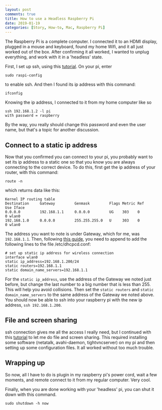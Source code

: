 ```yaml
---
layout: post
comments: true
title: How to use a Headless Raspberry Pi
date: 2019-01-19
categories: [Story, How-to, Mac, Raspberry Pi]
---
```


The Raspberry Pi is a complete computer. I connected it to an HDMI display, plugged in a mouse and keyboard, found my home Wifi, and it all just worked out of the box. After confirming it all worked, I wanted to unplug everything, and work with it in a 'headless' state. 

First, I set up ssh, using this [tutorial](https://learn.adafruit.com/adafruits-raspberry-pi-lesson-6-using-ssh/enabling-ssh). On your pi, enter 

    sudo raspi-config

to enable ssh. And then I found its ip address with this command:

    ifconfig

Knowing the ip address, I connected to it from my home computer like so

    ssh 192.168.1.2 -l pi 
    with password = raspberry

By the way, you really should change this password and even the user name, but that's a topic for another discussion.

## Connect to a static ip address
Now that you confirmed you can connect to your pi, you probably want to set its ip address to a static one so that you know you are always connecting to the correct device. To do this, first get the ip address of your router, with this command:

    route -n

which returns data like this:

    Kernel IP routing table
    Destination     Gateway         Genmask         Flags Metric Ref    Use Iface
    0.0.0.0         192.168.1.1     0.0.0.0         UG    303    0        0 wlan0
    192.168.1.0     0.0.0.0         255.255.255.0   U     303    0        0 wlan0

The address you want to note is under Gateway, which for me, was `192.168.1.1`. Then, following [this guide](https://www.modmypi.com/blog/how-to-give-your-raspberry-pi-a-static-ip-address-update), you need to append to add the following lines to the file /etc/dhcpcd.conf:

    # set up static ip address for wireless connection
    interface wlan0
    static ip_address=192.168.1.200/24
    static routers=192.168.1.1
    static domain_name_servers=192.168.1.1

For the `static ip_address`, use the address of the Gateway we noted just before, but change the last number to a big number that is less than 255. This will help you avoid collisions. Then set the `static routers` and `static domain_name_servers` to the same address of the Gateway we noted above. You should now be able to ssh into your raspberry pi with the new ip address, `ssh 192.168.1.200`.

## File and screen sharing
ssh connection gives me all the access I really need, but I continued with this [tutorial](http://4dc5.com/2012/06/12/setting-up-vnc-on-raspberry-pi-for-mac-access/) to let me do file and screen sharing. This required installing some software (netatalk, avahi-daemon, tightvncserver) on my pi and then setting up some configuration files. It all worked without too much trouble.

## Wrapping up
So now, all I have to do is plugin in my raspberry pi's power cord, wait a few moments, and remote connect to it from my regular computer. Very cool. 

Finally, when you are done working with your 'headless' pi, you can shut it down with this command.

    sudo shutdown -h now
